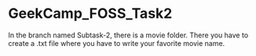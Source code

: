 # GeekCamp_FOSS_Task2
In the branch named Subtask-2, there is a movie folder.
   There you have to create a <githubusername>.txt file where  you have to write your favorite movie name.